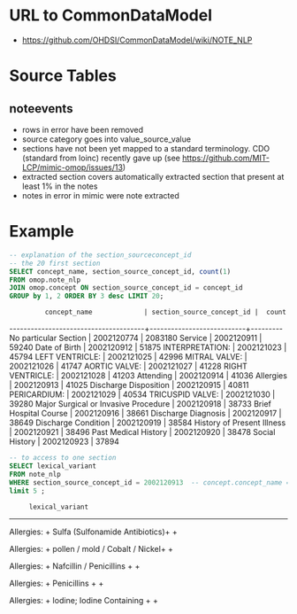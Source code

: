 # URL to CommonDataModel
- https://github.com/OHDSI/CommonDataModel/wiki/NOTE_NLP

# Source Tables

## noteevents

- rows in error have been removed
- source category goes into value_source_value
- sections have not been yet mapped to a standard terminology. CDO (standard from loinc) recently gave up (see https://github.com/MIT-LCP/mimic-omop/issues/13)
- extracted section covers automatically extracted section that present at least 1% in the notes
- notes in error in mimic were note extracted


# Example
``` sql
-- explanation of the section_sourceconcept_id
-- the 20 first section
SELECT concept_name, section_source_concept_id, count(1)
FROM omop.note_nlp 
JOIN omop.concept ON section_source_concept_id = concept_id
GROUP by 1, 2 ORDER BY 3 desc LIMIT 20;
```
             concept_name             | section_source_concept_id |  count
--------------------------------------+---------------------------+---------
 No particular Section                |                2002120774 | 2083180
 Service                              |                2002120911 |   59240
 Date of Birth                        |                2002120912 |   51875
 INTERPRETATION:                      |                2002121023 |   45794
 LEFT VENTRICLE:                      |                2002121025 |   42996
 MITRAL VALVE:                        |                2002121026 |   41747
 AORTIC VALVE:                        |                2002121027 |   41228
 RIGHT VENTRICLE:                     |                2002121028 |   41203
 Attending                            |                2002120914 |   41036
 Allergies                            |                2002120913 |   41025
 Discharge Disposition                |                2002120915 |   40811
 PERICARDIUM:                         |                2002121029 |   40534
 TRICUSPID VALVE:                     |                2002121030 |   39280
 Major Surgical or Invasive Procedure |                2002120918 |   38733
 Brief Hospital Course                |                2002120916 |   38661
 Discharge Diagnosis                  |                2002120917 |   38649
 Discharge Condition                  |                2002120919 |   38584
 History of Present Illness           |                2002120921 |   38496
 Past Medical History                 |                2002120920 |   38478
 Social History                       |                2002120923 |   37894


``` sql
-- to access to one section
SELECT lexical_variant 
FROM note_nlp
WHERE section_source_concept_id = 2002120913  -- concept.concept_name = 'Allergies' 
limit 5 ;
```
         lexical_variant
---------------------------------
 Allergies:                     +
 Sulfa (Sulfonamide Antibiotics)+
                                +

 Allergies:                     +
 pollen / mold / Cobalt / Nickel+
                                +

 Allergies:                     +
 Nafcillin / Penicillins        +
                                +

 Allergies:                     +
 Penicillins                    +
                                +

 Allergies:                     +
 Iodine; Iodine Containing      +
                                +

